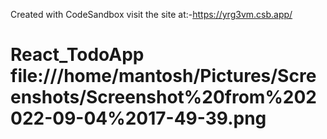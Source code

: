 
Created with CodeSandbox
visit the site at:-https://yrg3vm.csb.app/
# React_TodoApp file:///home/mantosh/Pictures/Screenshots/Screenshot%20from%202022-09-04%2017-49-39.png
